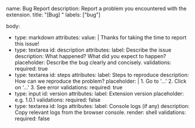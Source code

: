 name: Bug Report
description: Report a problem you encountered with the extension.
title: "[Bug] "
labels: ["bug"]

body:
  - type: markdown
    attributes:
      value: |
        Thanks for taking the time to report this issue!
  - type: textarea
    id: description
    attributes:
      label: Describe the issue
      description: What happened? What did you expect to happen?
      placeholder: Describe the bug clearly and concisely.
    validations:
      required: true
  - type: textarea
    id: steps
    attributes:
      label: Steps to reproduce
      description: How can we reproduce the problem?
      placeholder: |
        1. Go to '...'
        2. Click on '...'
        3. See error
    validations:
      required: true
  - type: input
    id: version
    attributes:
      label: Extension version
      placeholder: e.g. 1.0.1
    validations:
      required: false
  - type: textarea
    id: logs
    attributes:
      label: Console logs (if any)
      description: Copy relevant logs from the browser console.
      render: shell
    validations:
      required: false

